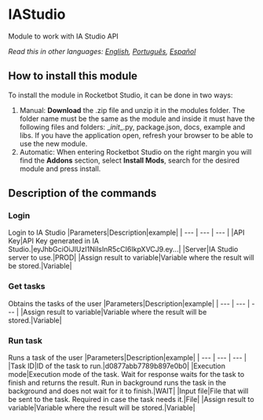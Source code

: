 # IAStudio
  
Module to work with IA Studio API  

*Read this in other languages: [English](Manual_IAStudio.md), [Português](Manual_IAStudio.pr.md), [Español](Manual_IAStudio.es.md)*
  
## How to install this module
  
To install the module in Rocketbot Studio, it can be done in two ways:
1. Manual: __Download__ the .zip file and unzip it in the modules folder. The folder name must be the same as the module and inside it must have the following files and folders: \__init__.py, package.json, docs, example and libs. If you have the application open, refresh your browser to be able to use the new module.
2. Automatic: When entering Rocketbot Studio on the right margin you will find the **Addons** section, select **Install Mods**, search for the desired module and press install.  


## Description of the commands

### Login
  
Login to IA Studio
|Parameters|Description|example|
| --- | --- | --- |
|API Key|API Key generated in IA Studio.|eyJhbGciOiJIUzI1NiIsInR5cCI6IkpXVCJ9.ey...|
|Server|IA Studio server to use.|PROD|
|Assign result to variable|Variable where the result will be stored.|Variable|

### Get tasks
  
Obtains the tasks of the user
|Parameters|Description|example|
| --- | --- | --- |
|Assign result to variable|Variable where the result will be stored.|Variable|

### Run task
  
Runs a task of the user
|Parameters|Description|example|
| --- | --- | --- |
|Task ID|ID of the task to run.|d0877abb7789b897e0b0|
|Execution mode|Execution mode of the task. Wait for response waits for the task to finish and returns the result. Run in background runs the task in the background and does not wait for it to finish.|WAIT|
|Input file|File that will be sent to the task. Required in case the task needs it.|File|
|Assign result to variable|Variable where the result will be stored.|Variable|
